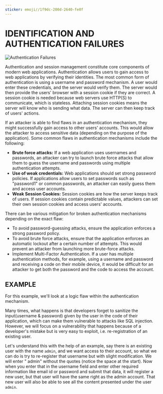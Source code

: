 ```yaml
---
sticker: emoji//1f9dc-200d-2640-fe0f
---
```


# IDENTIFICATION AND AUTHENTICATION FAILURES

![Authentication Failures](https://tryhackme-images.s3.amazonaws.com/user-uploads/5ed5961c6276df568891c3ea/room-content/1cadd89ea0ec694110f3539c9592a32f.png)

Authentication and session management constitute core components of modern web applications. Authentication allows users to gain access to web applications by verifying their identities. The most common form of authentication is using a username and password mechanism. A user would enter these credentials, and the server would verify them. The server would then provide the users' browser with a session cookie if they are correct. A session cookie is needed because web servers use HTTP(S) to communicate, which is stateless. Attaching session cookies means the server will know who is sending what data. The server can then keep track of users' actions.&#x20;

If an attacker is able to find flaws in an authentication mechanism, they might successfully gain access to other users' accounts. This would allow the attacker to access sensitive data (depending on the purpose of the application). Some common flaws in authentication mechanisms include the following:

* **Brute force attacks:** If a web application uses usernames and passwords, an attacker can try to launch brute force attacks that allow them to guess the username and passwords using multiple authentication attempts.&#x20;
* **Use of weak credentials:** Web applications should set strong password policies. If applications allow users to set passwords such as "password1" or common passwords, an attacker can easily guess them and access user accounts.
* **Weak Session Cookies:** Session cookies are how the server keeps track of users. If session cookies contain predictable values, attackers can set their own session cookies and access users' accounts.&#x20;

There can be various mitigation for broken authentication mechanisms depending on the exact flaw:

* To avoid password-guessing attacks, ensure the application enforces a strong password policy.&#x20;
* To avoid brute force attacks, ensure that the application enforces an automatic lockout after a certain number of attempts. This would prevent an attacker from launching more brute-force attacks.
* Implement Multi-Factor Authentication. If a user has multiple authentication methods, for example, using a username and password and receiving a code on their mobile device, it would be difficult for an attacker to get both the password and the code to access the account.

## EXAMPLE

For this example, we'll look at a logic flaw within the authentication mechanism.

Many times, what happens is that developers forget to sanitize the input(username & password) given by the user in the code of their application, which can make them vulnerable to attacks like SQL injection. However, we will focus on a vulnerability that happens because of a developer's mistake but is very easy to exploit, i.e. re-registration of an existing user.

Let's understand this with the help of an example, say there is an existing user with the name `admin`, and we want access to their account, so what we can do is try to re-register that username but with slight modification. We will enter " admin" without the quotes (notice the space at the start). Now when you enter that in the username field and enter other required information like email id or password and submit that data, it will register a new user, but that user will have the same right as the admin account. That new user will also be able to see all the content presented under the user `admin`.

